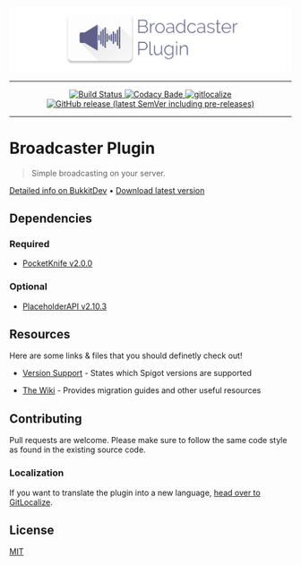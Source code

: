 ![Logo](logo.png)

----

<p align="center">
    <a href="https://github.com/axelrindle/Broadcaster-Plugin/actions?query=workflow%3ABuild">
        <img src="https://github.com/axelrindle/Broadcaster-Plugin/workflows/Build/badge.svg" alt="Build Status">
    </a>
    <a href="https://www.codacy.com/app/axel.rindle/Broadcaster-Plugin?utm_source=github.com&amp;utm_medium=referral&amp;utm_content=axelrindle/Broadcaster-Plugin&amp;utm_campaign=Badge_Grade">
        <img src="https://api.codacy.com/project/badge/Grade/7a35936d4add49e8b636c9a2140e8561" alt="Codacy Bade">
    </a>
    <a href="https://gitlocalize.com/repo/5025/whole_project?utm_source=badge">
        <img src="https://gitlocalize.com/repo/5025/whole_project/badge.svg" alt="gitlocalize">
    </a>
    <a href="https://github.com/axelrindle/Broadcaster-Plugin/releases/latest">
        <img src="https://img.shields.io/github/v/release/axelrindle/Broadcaster-Plugin?include_prereleases" alt="GitHub release (latest SemVer including pre-releases)">
    </a>
</p>

----

# Broadcaster Plugin

> Simple broadcasting on your server.

[Detailed info on BukkitDev](https://dev.bukkit.org/projects/broadcaster-plugin)
&bull;
[Download latest version](https://github.com/axelrindle/Broadcaster-Plugin/releases/latest)

## Dependencies
### Required

- [PocketKnife v2.0.0](https://github.com/axelrindle/PocketKnife/)

### Optional

- [PlaceholderAPI v2.10.3](https://github.com/PlaceholderAPI/PlaceholderAPI)

## Resources

Here are some links & files that you should definetly check out!

- [Version Support](SUPPORT.md) - States which Spigot versions are supported

- [The Wiki](https://github.com/axelrindle/Broadcaster-Plugin/wiki) - Provides migration guides and other useful resources

## Contributing

Pull requests are welcome. Please make sure to follow the same code style as found in the existing source code.

### Localization

If you want to translate the plugin into a new language, [head over to GitLocalize](https://gitlocalize.com/repo/5025).

## License

[MIT](LICENSE)
